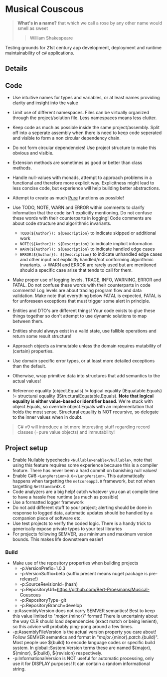 # Musical Couscous

> **What's in a name?** that which we call a rose by any other name would smell as sweet
> > William Shakespeare

Testing grounds for 21st century app development, deployment and runtime maintainability of c# applications.

## Details

## Code

* Use intuitive names for types and variables, or at least names providing clarity and insight into the value
* Limit use of different namespaces. Files can be virtually organized through the project/solution file. Less
namespaces means less clutter.
* Keep code as much as possible inside the same project/assembly. Split off into a seperate assembly when there
is need to keep code seperated and visible to form a non circular dependency chain.
* Do not form circular dependencies! Use project structure to make this obvious and visible.
* Extension methods are sometimes as good or better than class methods.
* Handle null-values with monads, attempt to approach problems in a functional and therefore more explicit way.
Explicitness might lead to less concise code, but experience will help building better abstractions.
* Attempt to create as much [Pure](https://docs.microsoft.com/en-us/dotnet/api/system.diagnostics.contracts.pureattribute?redirectedfrom=MSDN&view=netstandard-2.0) functions as possible!
* Use TODO, NOTE, WARN and ERROR within comments to clarify information that the code isn't explicitly mentioning. Do not
confuse these words with their counterparts in logging! Code comments are about code structure and algorithmic invariants.
  * `TODO(${Author}): ${Description}` to indicate skipped or additional work
  * `NOTE(${Author}): ${Description}` to indicate implicit information
  * `WARN(${Author}): ${Description}` to indicate handled edge cases
  * `ERROR(${Author}): ${Description}` to indicate unhandled edge cases and other input not explicitly handled/not conforming
algorithmic invariants.
    -> WARN and ERROR are rarely used but are mentioned should a specific case arise that tends to call for them.
* Make proper use of logging levels. TRACE, INFO, WARNING, ERROR and FATAL. Do not confuse these words with their
counterparts in code comments! Log levels are about tracing program flow and data validation. Make note that everything 
below FATAL is expected, FATAL is for unforeseen exceptions that must trigger some alert in principle.

* Entities and DTO's are different things! Your code exists to glue these things together so don't attempt to use
dynamic solutions to map between them.
* Entities should always exist in a valid state, use fallible operations and return some result structure!
* Approach objects as immutable unless the domain requires mutability of (certain) properties.
* Use domain specific error types, or at least more detailed exceptions than the default.
* Otherwise, wrap primitive data into structures that add semantics to the actual values!

* Reference equality (object.Equals) != logical equality (IEquatable.Equals) != structural equality (IStructuralEquatable.Equals).
**Note that logical equality is either value-based or identifier based.** We're stuck with object.Equals, so override object.Equals 
with an implementation that holds the most sense. Structural equality is NOT recursive, so delegate to the inner values when in doubt.

> C# v9 will introduce a lot more interesting stuff regarding record classes (=pure value objects) and immutability!

## Project setup

* Enable Nullable typechecks `<Nullable>enable</Nullable>`, note that using this feature requires some experience
because this is a compiler feature. There has never been a hard commit on banishing null values!
* Enable C#8 `<LangVersion>8.0</LangVersion>`. This automatically happens when targetting the `netcoreapp3.0`
framework, but not when targetting `NetStandardX.X`
* Code analyzers are a big help! catch whatever you can at compile time to have a hassle free runtime (as much as possible)
* Use a formatted logger framework
* Do not add different stuff to your project; alerting should be done in response to logged data, automatic updates should
be handled by a companion piece of software etc.
* Use test projects to verify the coded logic. There is a handy trick to generically expose private types to your test libraries
* For projects following SEMVER, use minimum and maximum version bounds. This makes life downstream easier!

### Build

* Make use of the repository properties when building projects
  * -p:VersionPrefix=1.0.3 
  * -p:VersionSuffix=beta (suffix present means nuget package is pre-release!)
  * -p:SourceRevisionId=(hash)
  * -p:RepositoryUrl=https://github.com/Bert-Proesmans/Musical-Couscous 
  * -p:RepositoryType=git 
  * -p:RepositoryBranch=develop
* -p:AssemblyVersion does not carry SEMVER semantics! Best to keep this value limited to "${major}.${minor}" format!
There is uncertainty about the way CLR should load dependencies (exact match or being lenient), so this advice will
probably ping-pong around a few times.
* -p:AssemblyFileVersion is the actual version property you care about! Follow SEMVER semantics and format 
in "${major}.${minor}.${patch}.${build}". Most people use ${build} to encode language codes or specific build system.
In global::System.Version terms these are named ${major}, ${minor}, 
${build}, ${revision} respectively.
* -p:InformationalVersion is NOT useful for automatic processing, only use it for DISPLAY purposes! It can
contain a random informational string.
